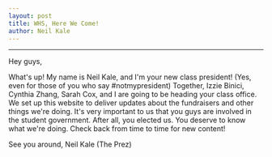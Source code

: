 ```yaml
---
layout: post
title: WHS, Here We Come!
author: Neil Kale
---
```


-------------------
Hey guys,

What's up! My name is Neil Kale, and I'm your new class president! (Yes, even for those of you who say #notmypresident)
Together, Izzie Binici, Cynthia Zhang, Sarah Cox, and I are going to be heading your class office. 
We set up this website to deliver updates about the fundraisers and other things we're doing. 
It's very important to us that you guys are involved in the student government. 
After all, you elected us. You deserve to know what we're doing.
Check back from time to time for new content!

See you around,
Neil Kale (The Prez)


